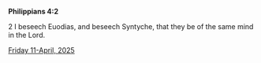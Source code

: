 **Philippians 4:2**

2 I beseech Euodias, and beseech Syntyche, that they be of the same mind in the Lord.

[Friday 11-April, 2025](https://getbible.life/kjv/Philippians/4/2)
